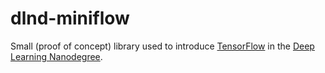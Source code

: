 # dlnd-miniflow

Small (proof of concept) library used to introduce [TensorFlow](https://www.tensorflow.org/) in the [Deep Learning Nanodegree](https://www.udacity.com/course/deep-learning-nanodegree-foundation--nd101).
